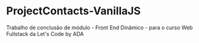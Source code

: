 # ProjectContacts-VanillaJS
Trabalho de conclusão de módulo - Front End Dinâmico - para o curso Web Fullstack da Let's Code by ADA
